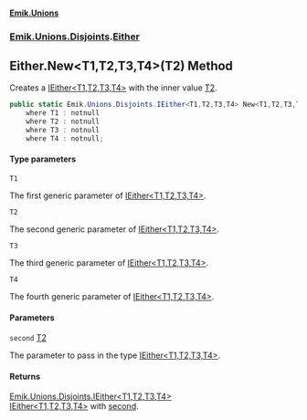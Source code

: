 #### [Emik.Unions](index.md 'index')
### [Emik.Unions.Disjoints](Emik.Unions.Disjoints.md 'Emik.Unions.Disjoints').[Either](Either.md 'Emik.Unions.Disjoints.Either')

## Either.New<T1,T2,T3,T4>(T2) Method

Creates a [IEither&lt;T1,T2,T3,T4&gt;](IEither{T1,T2,T3,T4}.md 'Emik.Unions.Disjoints.IEither<T1,T2,T3,T4>') with the inner value [T2](Either.New{T1,T2,T3,T4}(T2).md#Emik.Unions.Disjoints.Either.New_T1,T2,T3,T4_(T2).T2 'Emik.Unions.Disjoints.Either.New<T1,T2,T3,T4>(T2).T2').

```csharp
public static Emik.Unions.Disjoints.IEither<T1,T2,T3,T4> New<T1,T2,T3,T4>(T2 second)
    where T1 : notnull
    where T2 : notnull
    where T3 : notnull
    where T4 : notnull;
```
#### Type parameters

<a name='Emik.Unions.Disjoints.Either.New_T1,T2,T3,T4_(T2).T1'></a>

`T1`

The first generic parameter of [IEither&lt;T1,T2,T3,T4&gt;](IEither{T1,T2,T3,T4}.md 'Emik.Unions.Disjoints.IEither<T1,T2,T3,T4>').

<a name='Emik.Unions.Disjoints.Either.New_T1,T2,T3,T4_(T2).T2'></a>

`T2`

The second generic parameter of [IEither&lt;T1,T2,T3,T4&gt;](IEither{T1,T2,T3,T4}.md 'Emik.Unions.Disjoints.IEither<T1,T2,T3,T4>').

<a name='Emik.Unions.Disjoints.Either.New_T1,T2,T3,T4_(T2).T3'></a>

`T3`

The third generic parameter of [IEither&lt;T1,T2,T3,T4&gt;](IEither{T1,T2,T3,T4}.md 'Emik.Unions.Disjoints.IEither<T1,T2,T3,T4>').

<a name='Emik.Unions.Disjoints.Either.New_T1,T2,T3,T4_(T2).T4'></a>

`T4`

The fourth generic parameter of [IEither&lt;T1,T2,T3,T4&gt;](IEither{T1,T2,T3,T4}.md 'Emik.Unions.Disjoints.IEither<T1,T2,T3,T4>').
#### Parameters

<a name='Emik.Unions.Disjoints.Either.New_T1,T2,T3,T4_(T2).second'></a>

`second` [T2](Either.New{T1,T2,T3,T4}(T2).md#Emik.Unions.Disjoints.Either.New_T1,T2,T3,T4_(T2).T2 'Emik.Unions.Disjoints.Either.New<T1,T2,T3,T4>(T2).T2')

The parameter to pass in the type [IEither&lt;T1,T2,T3,T4&gt;](IEither{T1,T2,T3,T4}.md 'Emik.Unions.Disjoints.IEither<T1,T2,T3,T4>').

#### Returns
[Emik.Unions.Disjoints.IEither&lt;](IEither{T1,T2,T3,T4}.md 'Emik.Unions.Disjoints.IEither<T1,T2,T3,T4>')[T1](Either.New{T1,T2,T3,T4}(T2).md#Emik.Unions.Disjoints.Either.New_T1,T2,T3,T4_(T2).T1 'Emik.Unions.Disjoints.Either.New<T1,T2,T3,T4>(T2).T1')[,](IEither{T1,T2,T3,T4}.md 'Emik.Unions.Disjoints.IEither<T1,T2,T3,T4>')[T2](Either.New{T1,T2,T3,T4}(T2).md#Emik.Unions.Disjoints.Either.New_T1,T2,T3,T4_(T2).T2 'Emik.Unions.Disjoints.Either.New<T1,T2,T3,T4>(T2).T2')[,](IEither{T1,T2,T3,T4}.md 'Emik.Unions.Disjoints.IEither<T1,T2,T3,T4>')[T3](Either.New{T1,T2,T3,T4}(T2).md#Emik.Unions.Disjoints.Either.New_T1,T2,T3,T4_(T2).T3 'Emik.Unions.Disjoints.Either.New<T1,T2,T3,T4>(T2).T3')[,](IEither{T1,T2,T3,T4}.md 'Emik.Unions.Disjoints.IEither<T1,T2,T3,T4>')[T4](Either.New{T1,T2,T3,T4}(T2).md#Emik.Unions.Disjoints.Either.New_T1,T2,T3,T4_(T2).T4 'Emik.Unions.Disjoints.Either.New<T1,T2,T3,T4>(T2).T4')[&gt;](IEither{T1,T2,T3,T4}.md 'Emik.Unions.Disjoints.IEither<T1,T2,T3,T4>')  
[IEither&lt;T1,T2,T3,T4&gt;](IEither{T1,T2,T3,T4}.md 'Emik.Unions.Disjoints.IEither<T1,T2,T3,T4>') with [second](Either.New{T1,T2,T3,T4}(T2).md#Emik.Unions.Disjoints.Either.New_T1,T2,T3,T4_(T2).second 'Emik.Unions.Disjoints.Either.New<T1,T2,T3,T4>(T2).second').